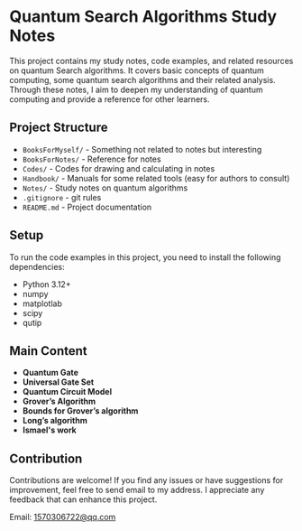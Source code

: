 # Quantum Search Algorithms Study Notes

This project contains my study notes, code examples, and related resources on quantum Search algorithms. It covers basic concepts of quantum computing, some quantum search algorithms and their related analysis. Through these notes, I aim to deepen my understanding of quantum computing and provide a reference for other learners.

## Project Structure

- `BooksForMyself/` - Something not related to notes but interesting
- `BooksForNotes/` - Reference for notes
- `Codes/` - Codes for drawing and calculating in notes
- `Handbook/` - Manuals for some related tools (easy for authors to consult)
- `Notes/` - Study notes on quantum algorithms
- `.gitignore` - git rules
- `README.md` - Project documentation
  
## Setup

To run the code examples in this project, you need to install the following dependencies:

- Python 3.12+
- numpy
- matplotlab
- scipy
- qutip

## Main Content

- **Quantum Gate**
- **Universal Gate Set**
- **Quantum Circuit Model**
- **Grover’s Algorithm**
- **Bounds for Grover’s algorithm**
- **Long’s algorithm**
- **Ismael's work**

## Contribution

Contributions are welcome! If you find any issues or have suggestions for improvement, feel free to send email to my address. I appreciate any feedback that can enhance this project.

Email: [1570306722@qq.com](mailto:your.email@example.com)
